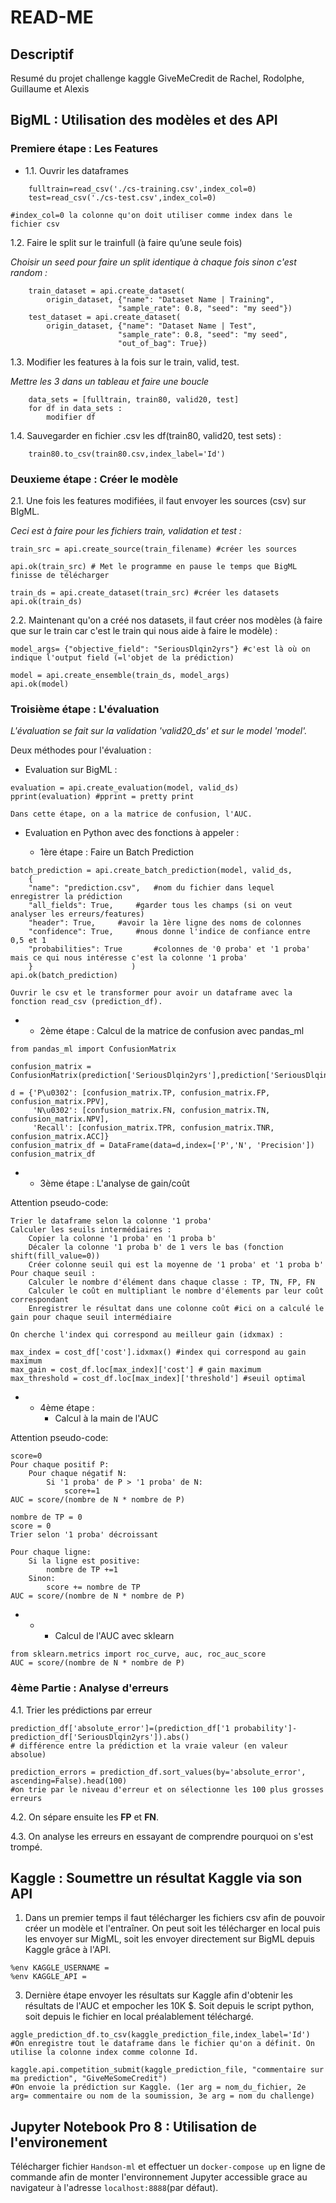 ﻿
# READ-ME
## Descriptif
Resumé du projet challenge kaggle GiveMeCredit de Rachel, Rodolphe, Guillaume et Alexis

## BigML : Utilisation des modèles et des API

### Premiere étape : Les Features

- 1.1. Ouvrir les dataframes

```
    fulltrain=read_csv('./cs-training.csv',index_col=0)
    test=read_csv('./cs-test.csv',index_col=0)

#index_col=0 la colonne qu'on doit utiliser comme index dans le fichier csv
```

1.2. Faire le split sur le trainfull (à faire qu’une seule fois)

*Choisir un seed pour faire un split identique à chaque fois sinon c'est random :*
```
    train_dataset = api.create_dataset(
        origin_dataset, {"name": "Dataset Name | Training",
                        "sample_rate": 0.8, "seed": "my seed"})
    test_dataset = api.create_dataset(
        origin_dataset, {"name": "Dataset Name | Test",
                        "sample_rate": 0.8, "seed": "my seed",
                        "out_of_bag": True})
```
1.3. Modifier les features à la fois sur le train, valid, test.

*Mettre les 3 dans un tableau et faire une boucle*

 
```
    data_sets = [fulltrain, train80, valid20, test]
    for df in data_sets :
        modifier df
```

1.4. Sauvegarder en fichier .csv les df(train80, valid20, test sets) :
```
    train80.to_csv(train80.csv,index_label='Id')
```

### Deuxieme étape : Créer le modèle

2.1. Une fois les features modifiées, il faut envoyer les sources (csv) sur BIgML.

*Ceci est à faire pour les fichiers train, validation et test :*

```
train_src = api.create_source(train_filename) #créer les sources

api.ok(train_src) # Met le programme en pause le temps que BigML finisse de télécharger

train_ds = api.create_dataset(train_src) #créer les datasets
api.ok(train_ds)
```

2.2.  Maintenant qu'on a créé nos datasets, il faut créer nos modèles (à faire que sur le train car c'est le train qui nous aide à faire le modèle) :

```
model_args= {"objective_field": "SeriousDlqin2yrs"} #c'est là où on indique l'output field (=l'objet de la prédiction)

model = api.create_ensemble(train_ds, model_args)
api.ok(model)
```


### Troisième étape : L'évaluation

*L'évaluation se fait sur la validation 'valid20_ds' et sur le model 'model'.*

Deux méthodes pour l'évaluation :

* Evaluation sur BigML :
```
evaluation = api.create_evaluation(model, valid_ds)
pprint(evaluation) #pprint = pretty print
```
    Dans cette étape, on a la matrice de confusion, l'AUC.


* Evaluation en Python avec des fonctions à appeler :

    * 1ère étape : Faire un Batch Prediction
```
batch_prediction = api.create_batch_prediction(model, valid_ds,
    {
    "name": "prediction.csv",   #nom du fichier dans lequel enregistrer la prédiction
    "all_fields": True,     #garder tous les champs (si on veut analyser les erreurs/features)
    "header": True,     #avoir la 1ère ligne des noms de colonnes
    "confidence": True,     #nous donne l'indice de confiance entre 0,5 et 1
    "probabilities": True       #colonnes de '0 proba' et '1 proba' mais ce qui nous intéresse c'est la colonne '1 proba'
    }                      )
api.ok(batch_prediction)
```
    Ouvrir le csv et le transformer pour avoir un dataframe avec la fonction read_csv (prediction_df).

* 
    * 2ème étape : Calcul de la matrice de confusion avec pandas_ml
```
from pandas_ml import ConfusionMatrix

confusion_matrix = ConfusionMatrix(prediction['SeriousDlqin2yrs'],prediction['SeriousDlqin2yrs.1'])

d = {'P\u0302': [confusion_matrix.TP, confusion_matrix.FP, confusion_matrix.PPV],
     'N\u0302': [confusion_matrix.FN, confusion_matrix.TN, confusion_matrix.NPV],
     'Recall': [confusion_matrix.TPR, confusion_matrix.TNR, confusion_matrix.ACC]}
confusion_matrix_df = DataFrame(data=d,index=['P','N', 'Precision'])
confusion_matrix_df
```
* 
    * 3ème étape : L'analyse de gain/coût

Attention pseudo-code:

```
Trier le dataframe selon la colonne '1 proba'
Calculer les seuils intermédiaires : 
    Copier la colonne '1 proba' en '1 proba b'
    Décaler la colonne '1 proba b' de 1 vers le bas (fonction shift(fill_value=0))
    Créer colonne seuil qui est la moyenne de '1 proba' et '1 proba b'
Pour chaque seuil :
    Calculer le nombre d'élément dans chaque classe : TP, TN, FP, FN
    Calculer le coût en multipliant le nombre d'élements par leur coût correspondant
    Enregistrer le résultat dans une colonne coût #ici on a calculé le gain pour chaque seuil intermédiaire

On cherche l'index qui correspond au meilleur gain (idxmax) :

max_index = cost_df['cost'].idxmax() #index qui correspond au gain maximum
max_gain = cost_df.loc[max_index]['cost'] # gain maximum
max_threshold = cost_df.loc[max_index]['threshold'] #seuil optimal
```
* 
    * 4ème étape :
        * Calcul à la main de l'AUC

Attention pseudo-code:
```
score=0
Pour chaque positif P:
    Pour chaque négatif N:
        Si '1 proba' de P > '1 proba' de N:
            score+=1
AUC = score/(nombre de N * nombre de P)
```
```
nombre de TP = 0
score = 0
Trier selon '1 proba' décroissant

Pour chaque ligne:
    Si la ligne est positive:
        nombre de TP +=1
    Sinon:
        score += nombre de TP
AUC = score/(nombre de N * nombre de P)
```
* 
    * 
        * Calcul de l'AUC avec sklearn
```
from sklearn.metrics import roc_curve, auc, roc_auc_score
AUC = score/(nombre de N * nombre de P)
```


### 4ème Partie : Analyse d'erreurs

4.1. Trier les prédictions par erreur
```
prediction_df['absolute_error']=(prediction_df['1 probability']-prediction_df['SeriousDlqin2yrs']).abs()
# différence entre la prédiction et la vraie valeur (en valeur absolue)

prediction_errors = prediction_df.sort_values(by='absolute_error', ascending=False).head(100)
#on trie par le niveau d'erreur et on sélectionne les 100 plus grosses erreurs
```
4.2. On sépare ensuite les **FP** et **FN**.

4.3. On analyse les erreurs en essayant de comprendre pourquoi on s'est trompé.





## Kaggle : Soumettre un résultat Kaggle via son API 
1. Dans un premier temps il faut télécharger les fichiers csv afin de pouvoir créer un modèle et l'entraîner. On peut soit les télécharger en local puis les envoyer sur MigML, soit les envoyer directement sur BigML depuis Kaggle grâce à l'API.
```
%env KAGGLE_USERNAME = 
%env KAGGLE_API =
```

3. Dernière étape envoyer les résultats sur Kaggle afin d'obtenir les résultats de l'AUC et empocher les 10K $. Soit depuis le script python, soit depuis le fichier en local préalablement téléchargé. 

```
aggle_prediction_df.to_csv(kaggle_prediction_file,index_label='Id')
#On enregistre tout le dataframe dans le fichier qu'on a définit. On utilise la colonne index comme colonne Id.

kaggle.api.competition_submit(kaggle_prediction_file, "commentaire sur ma prediction", "GiveMeSomeCredit")
#On envoie la prédiction sur Kaggle. (1er arg = nom_du_fichier, 2e arg= commentaire ou nom de la soumission, 3e arg = nom du challenge)
```

## Jupyter Notebook Pro 8 : Utilisation de l'environement

Télécharger fichier `Handson-ml` et effectuer un `docker-compose up` en ligne de commande afin de monter l'environnement Jupyter accessible grace au navigateur à l'adresse `localhost:8888`(par défaut).


